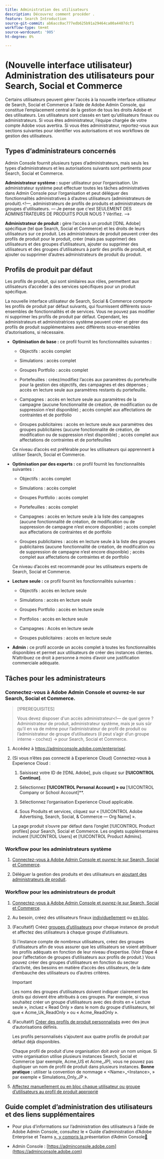 ```yaml
---
title: Administration des utilisateurs
description: Découvrez comment procéder .
feature: Search Introduction
source-git-commit: ab6acc0ac777edb625b91a29464ca00a4407dcf1
workflow-type: tm+mt
source-wordcount: '905'
ht-degree: 0%

---
```


# (Nouvelle interface utilisateur) Administration des utilisateurs pour Search, Social et Commerce

Certains utilisateurs peuvent gérer l’accès à la nouvelle interface utilisateur de Search, Social et Commerce à l’aide de Adobe Admin Console, qui constitue l’emplacement central de la gestion de tous les droits Adobe et des utilisateurs. Les utilisateurs sont classés en tant qu’utilisateurs finaux ou administrateurs. Si vous êtes administrateur, l’équipe chargée de votre compte Adobe vous avertira. Si vous êtes administrateur, reportez-vous aux sections suivantes pour identifier vos autorisations et vos workflows de gestion des utilisateurs.<!-- How can you see what your user role is, or will your Adobe Account Team tell you? -->

## Types d’administrateurs concernés

Admin Console fournit plusieurs types d’administrateurs, mais seuls les types d’administrateurs et les autorisations suivants sont pertinents pour Search, Social et Commerce.

**Administrateur système :** super utilisateur pour l’organisation. Un administrateur système peut effectuer toutes les tâches administratives dans Admin Console pour l’organisation et peut déléguer des fonctionnalités administratives à d’autres utilisateurs (administrateurs de produit).&lt;!—, administrateurs de profils de produits et administrateurs de groupes d&#39;utilisateurs.  — Je pense que c&#39;est SEULEMENT DES ADMINISTRATEURS DE PRODUITS POUR NOUS ?  Vérifiez. —>

**Administrateur de produit :** gère l’accès à un produit [!DNL Adobe] spécifique (tel que Search, Social et Commerce) et les droits de leurs utilisateurs sur ce produit. Les administrateurs de produit peuvent créer des profils de produit pour le produit, créer (mais pas supprimer) des utilisateurs et des groupes d’utilisateurs, ajouter ou supprimer des utilisateurs et des groupes d’utilisateurs à partir des profils de produit, et ajouter ou supprimer d’autres administrateurs de produit du produit.

<!--
**Product profile admin:** Manages assigned product profiles for individual products. A product profile admin can add (but not remove) users and user groups to the organization; add or remove users and user groups from product profiles; and assign or revoke permissions from product profiles. [I don't think this is applicable: and manage the product roles for product profiles.]

**User group admin:** Manages assigned user groups and their access rights. A user group admin can add or remove users from groups and add or remove user group admins from groups.
-->

## Profils de produit par défaut

Les profils de produit, qui sont similaires aux rôles, permettent aux utilisateurs d’accéder à des services spécifiques pour un produit spécifique.

La nouvelle interface utilisateur de Search, Social &amp; Commerce comporte les profils de produit par défaut suivants, qui fournissent différents sous-ensembles de fonctionnalités et de services. Vous ne pouvez pas modifier ni supprimer les profils de produit par défaut. Cependant, les administrateurs et administratrices système peuvent créer et gérer des profils de produit supplémentaires avec différents sous-ensembles d’autorisations, si nécessaire.

* **Optimisation de base :** ce profil fournit les fonctionnalités suivantes :

   * Objectifs : accès complet

   * Simulations : accès complet

   * Groupes Portfolio : accès complet

   * Portefeuilles : créez/modifiez l’accès aux paramètres du portefeuille pour la gestion des objectifs, des campagnes et des dépenses ; accès en lecture seule aux paramètres restants du portefeuille.

   * Campagnes : accès en lecture seule aux paramètres de la campagne (aucune fonctionnalité de création, de modification ou de suppression n’est disponible) ; accès complet aux affectations de contraintes et de portfolio<!-- Is that the correct wording? -->

   * Groupes publicitaires : accès en lecture seule aux paramètres des groupes publicitaires (aucune fonctionnalité de création, de modification ou de suppression n’est disponible) ; accès complet aux affectations de contraintes et de portefeuilles<!-- Is that the correct wording? -->

  Ce niveau d’accès est préférable pour les utilisateurs qui apprennent à utiliser Search, Social et Commerce.

* **Optimisation par des experts :** ce profil fournit les fonctionnalités suivantes :

   * Objectifs : accès complet

   * Simulations : accès complet

   * Groupes Portfolio : accès complet

   * Portefeuilles : accès complet

   * Campagnes : accès en lecture seule à la liste des campagnes (aucune fonctionnalité de création, de modification ou de suppression de campagne n’est encore disponible) ; accès complet aux affectations de contraintes et de portfolio<!-- Is that the correct wording? -->

   * Groupes publicitaires : accès en lecture seule à la liste des groupes publicitaires (aucune fonctionnalité de création, de modification ou de suppression de campagne n’est encore disponible) ; accès complet aux affectations de contraintes et de portfolio<!-- Is that the correct wording? -->

  Ce niveau d’accès est recommandé pour les utilisateurs experts de Search, Social et Commerce.

* **Lecture seule :** ce profil fournit les fonctionnalités suivantes :

   * Objectifs : accès en lecture seule

   * Simulations : accès en lecture seule

   * Groupes Portfolio : accès en lecture seule

   * Portfolios : accès en lecture seule

   * Campagnes : Accès en lecture seule

   * Groupes publicitaires : accès en lecture seule

* **Admin :** ce profil accorde un accès complet à toutes les fonctionnalités disponibles et permet aux utilisateurs de créer des instances clientes. N’attribuez ce droit à personne à moins d’avoir une justification commerciale adéquate.

<!-- Do I need to include this? If so, adjust wording as needed

## Product-specific instances

 -->

## Tâches pour les administrateurs

### Connectez-vous à Adobe Admin Console et ouvrez-le sur Search, Social et Commerce.

>[!PREREQUISITES]
>
>Vous devez disposer d&#39;un accès administrateur&lt;!— de quel genre ? Administrateur de produit, administrateur système, mais je suis sûr qu’il en va de même pour l’administrateur de profil de produit ou l’administrateur de groupe d’utilisateurs (il peut s’agir d’un groupe interne - cochez) -> pour Search, Social et Commerce.

1. Accédez à https://adminconsole.adobe.com/enterprise/.

1. (Si vous n’êtes pas connecté à Experience Cloud) Connectez-vous à Experience Cloud :

   1. Saisissez votre ID de [!DNL Adobe], puis cliquez sur **[!UICONTROL Continue]**.

   1. Sélectionnez **[!UICONTROL Personal Account] » ou &#x200B;** [!UICONTROL Company or School Account]**.<!-- Will it necessarily be "Company or School Account?" -->

   1. Sélectionnez l’organisation Experience Cloud applicable.

   1. Sous Produits et services, cliquez sur « [!UICONTROL Adobe Advertising, Search, Social, & Commerce — Org Name] ».

   La page produit s’ouvre par défaut dans l’onglet [!UICONTROL Product profiles] pour Search, Social et Commerce. Les onglets supplémentaires incluent [!UICONTROL Users] et [!UICONTROL Product Admins].

### Workflow pour les administrateurs système

1. [Connectez-vous à Adobe Admin Console et ouvrez-le sur Search, Social et Commerce](#open-admin-console).

1. Déléguer la gestion des produits et des utilisateurs en [ajoutant des administrateurs de produit](https://helpx.adobe.com/enterprise/using/admin-roles.html#enterprise).

<!-- what else? -->

### Workflow pour les administrateurs de produit

1. [Connectez-vous à Adobe Admin Console et ouvrez-le sur Search, Social et Commerce](#open-admin-console).

1. Au besoin, créez des utilisateurs finaux [individuellement](https://helpx.adobe.com/enterprise/using/manage-users-individually.html) ou [en bloc](https://helpx.adobe.com/enterprise/using/bulk-upload-users.html).

1. (Facultatif) Créez [groupes d’utilisateurs](https://helpx.adobe.com/enterprise/using/user-groups.html) pour chaque instance de produit et affectez des utilisateurs à chaque groupe d’utilisateurs.

   Si l’instance compte de nombreux utilisateurs, créez des groupes d’utilisateurs afin de vous assurer que les utilisateurs se voient attribuer les profils adéquats en fonction de leur niveau d’expertise. (Voir Étape 4 pour l’affectation de groupes d’utilisateurs aux profils de produit.) Vous pouvez créer des groupes d’utilisateurs en fonction du secteur d’activité, des besoins en matière d’accès des utilisateurs, de la date d’embauche des utilisateurs ou d’autres critères.

   >[!IMPORTANT]
   >
   >Les noms des groupes d’utilisateurs doivent indiquer clairement les droits qui doivent être attribués à ces groupes. Par exemple, si vous souhaitez créer un groupe d’utilisateurs avec des droits en « Lecture seule », incluez « Read Only » dans le nom du groupe d’utilisateurs, tel que « Acme_Uk_ReadOnly » ou « Acme_ReadOnly ».

1. (Facultatif) [Créer des profils de produit personnalisés](https://helpx.adobe.com/enterprise/using/manage-product-profiles.html) avec des jeux d’autorisations définis.

   Les profils personnalisés s’ajoutent aux quatre profils de produit par défaut déjà disponibles.

   Chaque profil de produit d’une organisation doit avoir un nom unique. Si votre organisation utilise plusieurs instances Search, Social et Commerce (par exemple, Acme_US et Acme_JP), vous ne pouvez pas dupliquer un nom de profil de produit dans plusieurs instances. **Bonne pratique :** utiliser la convention de nommage « &lt;Name>_&lt;Instance>, » par exemple « Simulations_Only_JP ».

1. [Affectez manuellement ou en bloc chaque utilisateur ou groupe d’utilisateurs au profil de produit approprié](https://helpx.adobe.com/enterprise/using/manage-product-profiles.html)

## Guide complet d’administration des utilisateurs et des liens supplémentaires

* Pour plus d’informations sur l’administration des utilisateurs à l’aide de Adobe Admin Console, consultez le « Guide d’administration d’Adobe Enterprise et Teams [ », y compris la ](https://helpx.adobe.com/enterprise/admin-guide.html)présentation d’Admin Console[&#128279;](https://helpx.adobe.com/fr/enterprise/using/admin-console.html)

* Admin Console : [https://adminconsole.adobe.com](https://adminconsole.adobe.com)
